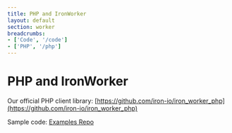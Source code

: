 ```yaml
---
title: PHP and IronWorker
layout: default
section: worker
breadcrumbs:
- ['Code', '/code']
- ['PHP', '/php']
---
```


# PHP and IronWorker

Our official PHP client library: [https://github.com/iron-io/iron_worker_php](https://github.com/iron-io/iron_worker_php)

Sample code: [Examples Repo](https://github.com/iron-io/iron_worker_examples)
